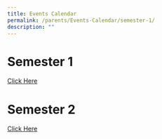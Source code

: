 ```yaml
---
title: Events Calendar
permalink: /parents/Events-Calendar/semester-1/
description: ""
---
```


# Semester 1
[Click Here](/files/COE/RGPS_COE_Sem1_2022.pdf)
# Semester 2
[Click Here](/files/COE/COE%202022%20T3%20%20T4_updated%201JUL.pdf)